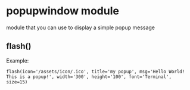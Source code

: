 # popupwindow module
module that you can use to display a simple popup message
## flash()
Example:
```
flash(icon='/assets/icon/.ico', title='my popup', msg='Hello World! This is a popup!', width='300', height='100', font='Terminal', size=15)
```
